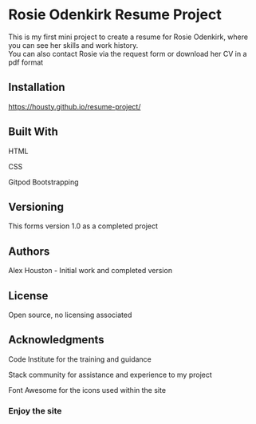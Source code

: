 # Rosie Odenkirk Resume Project

This is my first mini project to create a resume for Rosie Odenkirk, where you can see her skills and work history.  
You can also contact Rosie via the request form or download her CV in a pdf format

## Installation

https://housty.github.io/resume-project/

## Built With
HTML

CSS

Gitpod Bootstrapping

## Versioning
This forms version 1.0 as a completed project

## Authors
Alex Houston - Initial work and completed version

## License
Open source, no licensing associated

## Acknowledgments
Code Institute for the training and guidance

Stack community for assistance and experience to my project

Font Awesome for the icons used within the site

### Enjoy the site